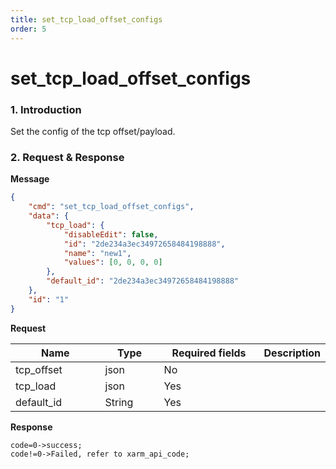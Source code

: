 ```yaml
---
title: set_tcp_load_offset_configs
order: 5
---
```

# set\_tcp\_load\_offset\_configs
### 1. Introduction
Set the config of the tcp offset/payload.
### 2. Request & Response
**Message**
```json
{
    "cmd": "set_tcp_load_offset_configs",
    "data": {
        "tcp_load": {
            "disableEdit": false, 
            "id": "2de234a3ec34972658484198888", 
            "name": "new1", 
            "values": [0, 0, 0, 0]
        },
        "default_id": "2de234a3ec34972658484198888"
    },
    "id": "1"
}
```
**Request**
<table data-full-width="true"><thead><tr><th width="129">Name</th><th width="79">Type</th><th width="146">Required fields</th><th>Description</th></tr></thead><tbody><tr><td>tcp_offset</td><td>json</td><td>No</td><td></td></tr><tr><td>tcp_load</td><td>json</td><td>Yes</td><td></td></tr><tr><td>default_id</td><td>String</td><td>Yes</td><td></td></tr></tbody></table>

**Response**
```
code=0->success;
code!=0->Failed, refer to xarm_api_code;
```
